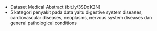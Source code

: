 - Dataset Medical Abstract (bit.ly/3SDoK2N)
- 5 kategori penyakit pada data yaitu digestive system diseases, cardiovascular diseases, 
neoplasms, nervous system diseases dan general pathological conditions
